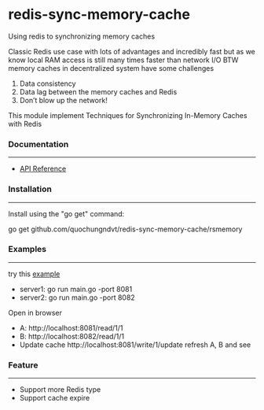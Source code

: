 # redis-sync-memory-cache
Using redis to synchronizing memory caches

Classic Redis use case with lots of advantages and incredibly fast but as we know local RAM access is still many times faster than network I/O
BTW memory caches in decentralized system have some challenges
1. Data consistency
2. Data lag between the memory caches and Redis
2. Don’t blow up the network!

This module implement Techniques for Synchronizing In-Memory Caches with Redis

### Documentation
-------------

- [API Reference](https://godoc.org/github.com/quochungndvt/redis-sync-memory-cache/rsmemory)

### Installation
-------------

Install using the "go get" command:

  go get github.com/quochungndvt/redis-sync-memory-cache/rsmemory
  
  
### Examples
-------------

try this [example](https://github.com/quochungndvt/redis-sync-memory-cache/tree/master/examples/server)
- server1: go run main.go -port 8081
- server2: go run main.go -port 8082

Open in browser 

- A: http://localhost:8081/read/1/1
- B: http://localhost:8082/read/1/1
- Update cache http://localhost:8081/write/1/update
refresh A, B and see


### Feature
-------------
- Support more Redis type
- Support cache expire
